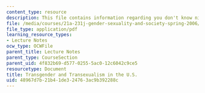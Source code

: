 ```yaml
---
content_type: resource
description: This file contains information regarding you don't know nick.
file: /media/courses/21a-231j-gender-sexuality-and-society-spring-2006/48967d7b21b41de324763ac9b392288c_MIT21A_213JS06_trans.pdf
file_type: application/pdf
learning_resource_types:
- Lecture Notes
ocw_type: OCWFile
parent_title: Lecture Notes
parent_type: CourseSection
parent_uid: 4f832b69-d577-0255-5ac0-12c6042c9ce5
resourcetype: Document
title: Transgender and Transexualism in the U.S.
uid: 48967d7b-21b4-1de3-2476-3ac9b392288c
---
```

